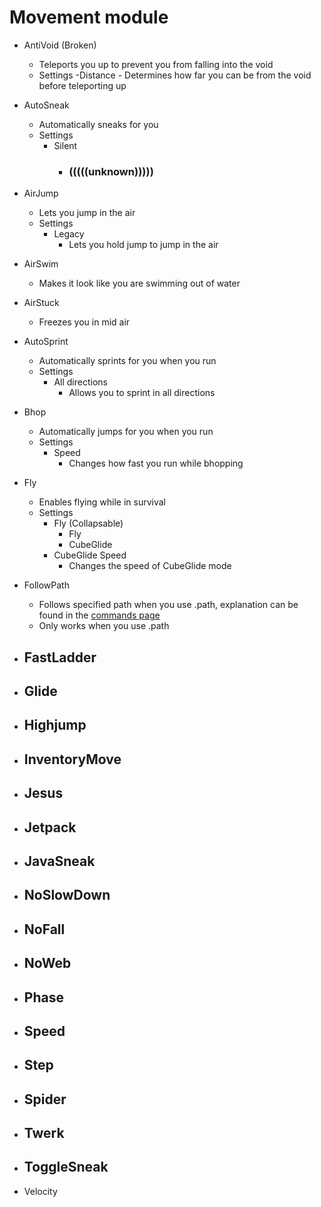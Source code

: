 # Movement module

* AntiVoid (Broken)
    - Teleports you up to prevent you from falling into the void
    - Settings
        -Distance
            - Determines how far you can be from the void before teleporting up

* AutoSneak
    - Automatically sneaks for you
    - Settings
        - Silent
            - ### (((((unknown)))))

* AirJump
    - Lets you jump in the air
    - Settings
        - Legacy
            - Lets you hold jump to jump in the air

* AirSwim
    - Makes it look like you are swimming out of water

* AirStuck
    - Freezes you in mid air

* AutoSprint
    - Automatically sprints for you when you run
    - Settings
        - All directions
            - Allows you to sprint in all directions

* Bhop
    - Automatically jumps for you when you run
    - Settings
        - Speed
            - Changes how fast you run while bhopping

* Fly
    - Enables flying while in survival
    - Settings
        - Fly (Collapsable)
            - Fly
            - CubeGlide
        - CubeGlide Speed
            - Changes the speed of CubeGlide mode

* FollowPath
    - Follows specified path when you use .path, explanation can be found in the [commands page](../commands.md)
    - Only works when you use .path

* FastLadder
    - 

* Glide
    -

* Highjump
    -

* InventoryMove
    -

* Jesus
    -

* Jetpack
    -

* JavaSneak
    -

* NoSlowDown
    -

* NoFall
    -

* NoWeb
    -

* Phase
    -

* Speed
    -

* Step
    -

* Spider
    -

* Twerk
    -

* ToggleSneak
    -

* Velocity